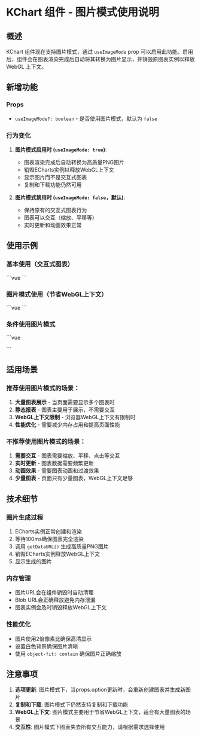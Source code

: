 # KChart 组件 - 图片模式使用说明

## 概述

KChart 组件现在支持图片模式，通过 `useImageMode` prop 可以启用此功能。启用后，组件会在图表渲染完成后自动将其转换为图片显示，并销毁原图表实例以释放 WebGL 上下文。

## 新增功能

### Props

- `useImageMode?: boolean` - 是否使用图片模式，默认为 `false`

### 行为变化

1. **图片模式启用时 (`useImageMode: true`)**:
   - 图表渲染完成后自动转换为高质量PNG图片
   - 销毁ECharts实例以释放WebGL上下文
   - 显示图片而不是交互式图表
   - 复制和下载功能仍然可用

2. **图片模式禁用时 (`useImageMode: false`，默认)**:
   - 保持原有的交互式图表行为
   - 图表可以交互（缩放、平移等）
   - 实时更新和动画效果正常

## 使用示例

### 基本使用（交互式图表）

\`\`\`vue
<template>
<KChart
    title="交互式柱状图"
    :option="chartOption"
    :height="400"
  />
</template>
\`\`\`

### 图片模式使用（节省WebGL上下文）

\`\`\`vue
<template>
<KChart
    title="静态柱状图"
    :option="chartOption"
    :height="400"
    :useImageMode="true"
  />
</template>
\`\`\`

### 条件使用图片模式

\`\`\`vue
<template>
<KChart
    title="条件图表"
    :option="chartOption"
    :height="400"
    :useImageMode="shouldUseImageMode"
  />
</template>

<script setup>
import { computed } from 'vue';

// 根据图表数量决定是否使用图片模式
const chartCount = ref(10);
const shouldUseImageMode = computed(() => chartCount.value > 5);
</script>

\`\`\`

## 适用场景

### 推荐使用图片模式的场景：

1. **大量图表展示** - 当页面需要显示多个图表时
2. **静态报表** - 图表主要用于展示，不需要交互
3. **WebGL上下文限制** - 浏览器WebGL上下文有限制时
4. **性能优化** - 需要减少内存占用和提高页面性能

### 不推荐使用图片模式的场景：

1. **需要交互** - 图表需要缩放、平移、点击等交互
2. **实时更新** - 图表数据需要频繁更新
3. **动画效果** - 需要图表动画和过渡效果
4. **少量图表** - 页面只有少量图表，WebGL上下文足够

## 技术细节

### 图片生成过程

1. ECharts实例正常创建和渲染
2. 等待100ms确保图表完全渲染
3. 调用 `getDataURL()` 生成高质量PNG图片
4. 销毁ECharts实例释放WebGL上下文
5. 显示生成的图片

### 内存管理

- 图片URL会在组件销毁时自动清理
- Blob URL会正确释放避免内存泄漏
- 图表实例会及时销毁释放WebGL上下文

### 性能优化

- 图片使用2倍像素比确保高清显示
- 设置白色背景确保图片清晰
- 使用 `object-fit: contain` 确保图片正确缩放

## 注意事项

1. **选项更新**: 图片模式下，当props.option更新时，会重新创建图表并生成新图片
2. **复制和下载**: 图片模式下仍然支持复制和下载功能
3. **WebGL上下文**: 图片模式主要用于节省WebGL上下文，适合有大量图表的场景
4. **交互性**: 图片模式下图表失去所有交互能力，请根据需求选择使用
